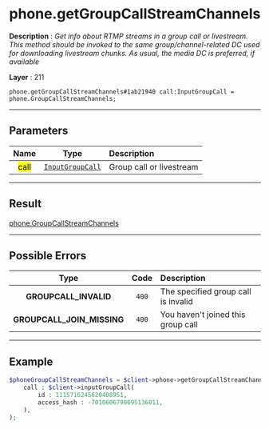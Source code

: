 # phone.getGroupCallStreamChannels

**Description** : *Get info about RTMP streams in a group call or livestream\.
This method should be invoked to the same group/channel\-related DC used for downloading livestream chunks\.
As usual, the media DC is preferred, if available*

**Layer** : 211

```tl
phone.getGroupCallStreamChannels#1ab21940 call:InputGroupCall = phone.GroupCallStreamChannels;
```

---

## Parameters

| Name | Type | Description |
| :---: | :---: | :--- |
| <mark>call</mark> | [`InputGroupCall`](type/InputGroupCall) | Group call or livestream |

---

## Result

[phone.GroupCallStreamChannels](type/phone.GroupCallStreamChannels)

---

## Possible Errors

| Type | Code | Description |
| :---: | :---: | :--- |
| **GROUPCALL_INVALID** | `400` | The specified group call is invalid |
| **GROUPCALL_JOIN_MISSING** | `400` | You haven't joined this group call |

---

## Example

```php
$phoneGroupCallStreamChannels = $client->phone->getGroupCallStreamChannels(
	call : $client->inputGroupCall(
		id : 1115716245620408951,
		access_hash : -7010606790695136011,
	),
);
```